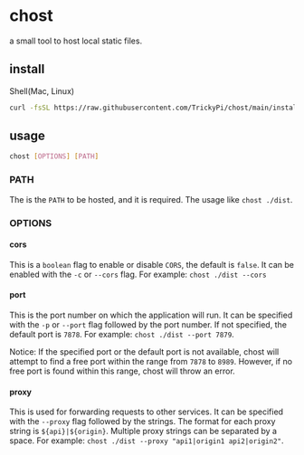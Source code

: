 # chost

a small tool to host local static files.

## install

Shell(Mac, Linux)

```sh
curl -fsSL https://raw.githubusercontent.com/TrickyPi/chost/main/install/install.sh | sh
```

## usage

```sh
chost [OPTIONS] [PATH]
```

### PATH

The is the `PATH` to be hosted, and it is required. The usage like `chost ./dist`.

### OPTIONS

#### cors

This is a `boolean` flag to enable or disable `CORS`, the default is `false`. It can be enabled with the `-c` or `--cors` flag. For example: `chost ./dist --cors`

#### port

This is the port number on which the application will run. It can be specified with the `-p` or `--port` flag followed by the port number. If not specified, the default port is `7878`. For example: `chost ./dist --port 7879`.

Notice: If the specified port or the default port is not available, chost will attempt to find a free port within the range from `7878` to `8989`. However, if no free port is found within this range, chost will throw an error.

#### proxy

This is used for forwarding requests to other services. It can be specified with the `--proxy` flag followed by the strings. The format for each proxy string is `${api}|${origin}`. Multiple proxy strings can be separated by a space. For example: `chost ./dist --proxy "api1|origin1 api2|origin2"`.
